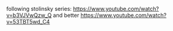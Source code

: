 following stolinsky series: https://www.youtube.com/watch?v=b3VJVwQzw_Q
and better https://www.youtube.com/watch?v=53TBT5wd_C4 
